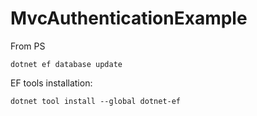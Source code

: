 # MvcAuthenticationExample
From PS
```
dotnet ef database update
```

EF tools installation:
```
dotnet tool install --global dotnet-ef
```

